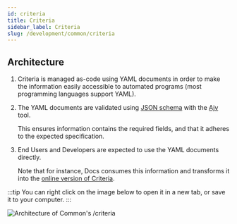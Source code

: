 ```yaml
---
id: criteria
title: Criteria
sidebar_label: Criteria
slug: /development/common/criteria
---
```


## Architecture

1. Criteria is managed as-code using YAML documents
   in order to make the information easily accessible
   to automated programs (most programming languages support YAML).
1. The YAML documents
   are validated using [JSON schema](http://json-schema.org/)
   with the [Ajv](https://ajv.js.org/) tool.

   This ensures information contains the required fields,
   and that it adheres to the expected specification.

1. End Users and Developers are expected to use the YAML documents directly.

   Note that for instance,
   Docs consumes this information
   and transforms it into the [online version of Criteria](/criteria).

:::tip
You can right click on the image below
to open it in a new tab,
or save it to your computer.
:::

![Architecture of Common's /criteria](./criteria-arch.dot.svg)
